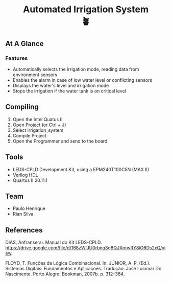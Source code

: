 
<h1 align = "center">
Automated Irrigation System
<br>
🪴
</h1>

## At A Glance

### Features
* Automatically selects the irrigation mode, reading data from environment sensors
* Enables the alarm in case of low water level or conflicting sensors
* Displays the water's level and irrigation mode
* Stops the irrigation if the water tank is on critical level

## Compiling

1. Open the Intel Quatus II
2. Open Project (or Ctrl + J)
3. Select irrigation_system
4. Compile Project
5. Open the Programmer and send to the board

## Tools

* LEDS-CPLD Development Kit, using a EPM240T100C5N (MAX II)
* Verilog HDL
* Quartus II 20.11.1

## Team

* Paulo Henrique
* Rian Silva

## References

DIAS, Anfranserai. Manual do Kit LEDS-CPLD. https://drive.google.com/file/d/168zWlJU0rbnq3q8QJXnrwRY8iO6Ds2xQ/view.

FLOYD, T. Funções da Lógica Combinacional. In: JÚNIOR, A. P. (Ed.). Sistemas Digitais: Fundamentos e Aplicações. Tradução: José Lucimar Do Nascimento. Porto Alegre: Bookman, 2007b. p. 312–364.

